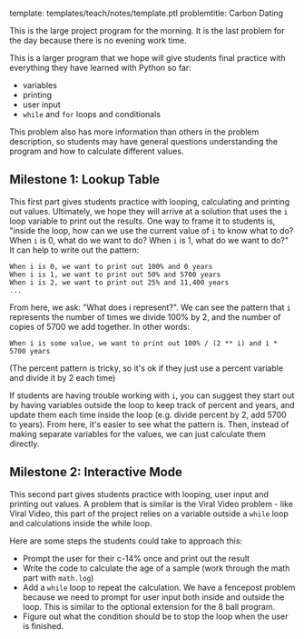 template: templates/teach/notes/template.ptl
problemtitle: Carbon Dating

This is the large project program for the morning.  It is the last problem for the day because there is no evening work time.

This is a larger program that we hope will give students final practice with everything they have learned with Python so far:

+ variables
+ printing
+ user input
+ `while` and `for` loops and conditionals

This problem also has more information than others in the problem description, so students may have general questions understanding the program and how to calculate different values.

## Milestone 1: Lookup Table
This first part gives students practice with looping, calculating and printing out values.  Ultimately, we hope they will arrive at a solution that uses the `i` loop variable to print out the results.  One way to frame it to students is, "inside the loop, how can we use the current value of `i` to know what to do?  When `i` is 0, what do we want to do?  When `i` is 1, what do we want to do?"  It can help to write out the pattern:

```
When i is 0, we want to print out 100% and 0 years
When i is 1, we want to print out 50% and 5700 years
When i is 2, we want to print out 25% and 11,400 years
...
```

From here, we ask: "What does i represent?".  We can see the pattern that `i` represents the number of times we divide 100% by 2, and the number of copies of 5700 we add together.  In other words:

```
When i is some value, we want to print out 100% / (2 ** i) and i * 5700 years
```

(The percent pattern is tricky, so it's ok if they just use a percent variable and divide it by 2 each time)

If students are having trouble working with `i`, you can suggest they start out by having variables outside the loop to keep track of percent and years, and update them each time inside the loop (e.g. divide percent by 2, add 5700 to years).  From here, it's easier to see what the pattern is.  Then, instead of making separate variables for the values, we can just calculate them directly.

## Milestone 2: Interactive Mode
This second part gives students practice with looping, user input and printing out values.  A problem that is similar is the Viral Video problem - like Viral Video, this part of the project relies on a variable outside a `while` loop and calculations inside the while loop.

Here are some steps the students could take to approach this:

+ Prompt the user for their c-14% once and print out the result
+ Write the code to calculate the age of a sample (work through the math part with `math.log`)
+ Add a `while` loop to repeat the calculation.  We have a fencepost problem because we need to prompt for user input both inside and outside the loop.  This is similar to the optional extension for the 8 ball program.
+ Figure out what the condition should be to stop the loop when the user is finished.